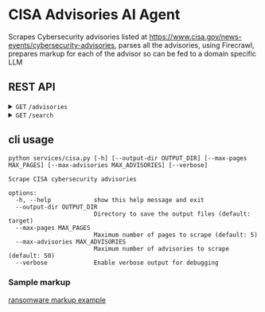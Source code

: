 # CISA Advisories AI Agent

Scrapes Cybersecurity advisories listed at  https://www.cisa.gov/news-events/cybersecurity-advisories, parses all the advisories, using Firecrawl, prepares markup for each of the advisor so can be fed to a domain specific LLM 

## REST API

<details>
 <summary><code>GET</code> <code>/advisories</code> </summary>

##### Parameters

> | name        |  type     | data type      | description                 |
> |-----------  |-----------|----------------|-----------------------------|
> | `limit`     |  optional | int ($int64)   | Number of advisories        |
> | `max_depth` |  optional | int ($int64)   | Number of Pages deep        |

##### Responses

> | http code  | content-type               | response                                 |
> |------------|----------------------------|------------------------------------------|
> | `200`      | `text/plain`               | markdown string                          |
> | `400`      | `application/json`         | `{"code":"400","message":"Bad Request"}` |

##### Example cURL

> ```javascript
>  curl -X GET -H "Content-Type: application/json" http://localhost:5000/advisories?limit=1&max_depth=1
> ```

</details>

<details>
 <summary><code>GET</code> <code>/search</code> </summary>

##### Parameters

> | name          |  type     | data type      | description                 |
> |---------------|-----------|----------------|-----------------------------|
> | `search_term` |  Required | str            | Search term                 |

##### Responses

> | http code  | content-type               | response                                 |
> |------------|----------------------------|------------------------------------------|
> | `200`      | `text/plain`               | markdown string                          |
> | `400`      | `application/json`         | `{"code":"400","message":"Bad Request"}` |

##### Example cURL

> ```javascript
>  curl -X GET -H "Content-Type: application/json" http://localhost:5000/search?search_term='improper access control'
> ```

</details>

## cli usage

```                               
python services/cisa.py [-h] [--output-dir OUTPUT_DIR] [--max-pages MAX_PAGES] [--max-advisories MAX_ADVISORIES] [--verbose]

Scrape CISA cybersecurity advisories

options:
  -h, --help            show this help message and exit
  --output-dir OUTPUT_DIR
                        Directory to save the output files (default: target)
  --max-pages MAX_PAGES
                        Maximum number of pages to scrape (default: 5)
  --max-advisories MAX_ADVISORIES
                        Maximum number of advisories to scrape (default: 50)
  --verbose             Enable verbose output for debugging
```
### Sample markup
[ransomware markup example](data/ransomware-markup.txt)